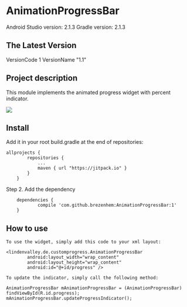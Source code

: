 AnimationProgressBar
===========
Android Studio version: 2.1.3
Gradle version: 2.1.3

The Latest Version
------------------
VersionCode 1
VersionName "1.1"

Project description
-------------------
This module implements the animated progress widget with percent indicator.
 
 ![](http://im.ezgif.com/tmp/ezgif-3044549092.gif)
 
Install
----------

Add it in your root build.gradle at the end of repositories:
```
allprojects {
		repositories {
			...
			maven { url "https://jitpack.io" }
		}
	}
```

Step 2. Add the dependency
```
	dependencies {
	        compile 'com.github.brezenhem:AnimationProgressBar:1'
	}
```

How to use
----------
```
To use the widget, simply add this code to your xml layout:

<lindenvalley.de.customprogress.AnimationProgressBar
        android:layout_width="wrap_content"
        android:layout_height="wrap_content"
        android:id="@+id/progress" />

To update the indicator, simply call the following method:

AnimationProgressBar mAnimationProgressBar = (AnimationProgressBar) findViewById(R.id.progress);
mAnimationProgressBar.updateProgressIndicator();
```

